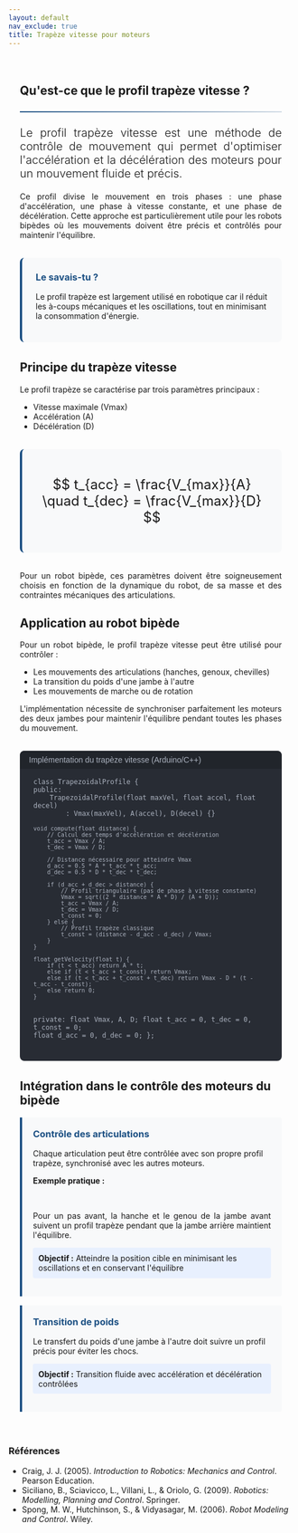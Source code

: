 ```yaml
---
layout: default
nav_exclude: true
title: Trapèze vitesse pour moteurs
---
```


<!-- KaTeX CDN -->
<link rel="stylesheet" href="https://cdn.jsdelivr.net/npm/katex@0.16.8/dist/katex.min.css">
<script defer src="https://cdn.jsdelivr.net/npm/katex@0.16.8/dist/katex.min.js"></script>
<script defer src="https://cdn.jsdelivr.net/npm/katex@0.16.8/dist/contrib/auto-render.min.js"
    onload="renderMathInElement(document.body);"></script>

<style>
:root {
    --primary-color: rgb(28, 80, 131);
    --secondary-color: rgb(28, 80, 131);
    --accent-color: rgb(28, 80, 131);
}

.trapeze-container {
    max-width: 1200px;
    margin: 0 auto;
    padding: 20px;
}

.math-equation {
    font-size: 1.5rem;
    text-align: center;
    margin: 2rem 0;
    padding: 1.5rem;
    background-color: #f8f9fa;
    border-radius: 8px;
    border-left: 4px solid var(--primary-color);
}

.diagram-container {
    background-color: white;
    padding: 2rem;
    border-radius: 10px;
    box-shadow: 0 5px 15px rgba(0,0,0,0.1);
    margin: 2rem 0;
    text-align: center;
}

.did-you-know {
    background-color: #f8f9fa;
    border-left: 4px solid var(--primary-color);
    border-radius: 8px;
    padding: 1.5rem;
    margin: 2rem 0;
}

.application-card {
    background: #f8f9fa;
    border-left: 4px solid rgb(28, 80, 131);
    padding: 1.2rem;
    border-radius: 0 4px 4px 0;
    margin-bottom: 1rem;
}

.application-card h3 {
    margin-top: 0;
    color: rgb(28, 80, 131);
}

.goal {
    background: #e8f0fe;
    padding: 0.6rem;
    border-radius: 4px;
    margin: 0.8rem 0;
}

.goal .label {
    font-weight: bold;
    color: var(white);
}

.note {
    font-size: 0.9em;
    color: #666;
    margin-top: 0.8rem;
}

.did-you-know h3 {
    color: var(--primary-color);
    margin-top: 0;
}

.justified-text {
    text-align: justify;
}

.code-container {
    background-color: #282c34;
    color: #abb2bf;
    border-radius: 8px;
    padding: 1.5rem;
    font-family: 'Consolas', 'Monaco', monospace;
    margin: 2rem 0;
    position: relative;
    overflow-x: auto;
}

.code-header {
    background-color: #21252b;
    padding: 0.5rem 1rem;
    border-radius: 8px 8px 0 0;
    margin: -1.5rem -1.5rem 1rem -1.5rem;
    display: flex;
    justify-content: space-between;
    align-items: center;
    color: #abb2bf;
    font-family: sans-serif;
}

.code-header button {
    background: none;
    border: none;
    color: inherit;
    cursor: pointer;
    font-size: 1rem;
}

.code-header button:hover {
    color: white;
}

pre {
    margin: 0;
    white-space: pre-wrap;
    word-wrap: break-word;
}

code {
    font-family: 'Consolas', 'Monaco', monospace;
}

.img-fluid {
    max-width: 100%;
    height: auto;
}

.text-muted {
    color: #6c757d;
}

.lead {
    font-size: 1.25rem;
    font-weight: 300;
}

hr {
    border: none;
    height: 2px;
    background: linear-gradient(90deg, var(--primary-color), rgba(28, 80, 131, 0.2));
    margin: 1.5rem 0;
}
</style>

<div class="trapeze-container">
    <!-- Introduction -->
    <section id="introduction">
        <h2>Qu'est-ce que le profil trapèze vitesse ?</h2>
        <hr>
        <p class="lead justified-text">
            Le profil trapèze vitesse est une méthode de contrôle de mouvement qui permet d'optimiser l'accélération et la décélération des moteurs pour un mouvement fluide et précis.
        </p>
        <p class="justified-text">
            Ce profil divise le mouvement en trois phases : une phase d'accélération, une phase à vitesse constante, et une phase de décélération. Cette approche est particulièrement utile pour les robots bipèdes où les mouvements doivent être précis et contrôlés pour maintenir l'équilibre.
        </p>
        <div class="did-you-know">
            <h3>Le savais-tu ?</h3>
            <p>
                Le profil trapèze est largement utilisé en robotique car il réduit les à-coups mécaniques et les oscillations, tout en minimisant la consommation d'énergie.
            </p>
        </div>
    </section>
    <!-- Principe Général -->
    <section id="principe">
        <h2>Principe du trapèze vitesse</h2>
        <p class="justified-text">
            Le profil trapèze se caractérise par trois paramètres principaux :
        </p>
        <ul>
            <li>Vitesse maximale (Vmax)</li>
            <li>Accélération (A)</li>
            <li>Décélération (D)</li>
        </ul>
        <div class="math-equation">
            <p>$$ t_{acc} = \frac{V_{max}}{A} \quad t_{dec} = \frac{V_{max}}{D} $$</p>
        </div>
        <p class="justified-text">
            Pour un robot bipède, ces paramètres doivent être soigneusement choisis en fonction de la dynamique du robot, de sa masse et des contraintes mécaniques des articulations.
        </p>
    </section>
    <!-- Application au projet -->
    <section id="application_projet">
        <h2>Application au robot bipède</h2>
        <p class="justified-text">
            Pour un robot bipède, le profil trapèze vitesse peut être utilisé pour contrôler :
        </p>
        <ul>
            <li>Les mouvements des articulations (hanches, genoux, chevilles)</li>
            <li>La transition du poids d'une jambe à l'autre</li>
            <li>Les mouvements de marche ou de rotation</li>
        </ul>
        <p class="justified-text">
            L'implémentation nécessite de synchroniser parfaitement les moteurs des deux jambes pour maintenir l'équilibre pendant toutes les phases du mouvement.
        </p>
    </section>
    <div class="code-container">
        <div class="code-header">
            <span>Implémentation du trapèze vitesse (Arduino/C++)</span>
        </div>
        <pre><code>class TrapezoidalProfile {
public:
    TrapezoidalProfile(float maxVel, float accel, float decel) 
        : Vmax(maxVel), A(accel), D(decel) {}
    
    void compute(float distance) {
        // Calcul des temps d'accélération et décélération
        t_acc = Vmax / A;
        t_dec = Vmax / D;
        
        // Distance nécessaire pour atteindre Vmax
        d_acc = 0.5 * A * t_acc * t_acc;
        d_dec = 0.5 * D * t_dec * t_dec;
        
        if (d_acc + d_dec > distance) {
            // Profil triangulaire (pas de phase à vitesse constante)
            Vmax = sqrt((2 * distance * A * D) / (A + D));
            t_acc = Vmax / A;
            t_dec = Vmax / D;
            t_const = 0;
        } else {
            // Profil trapèze classique
            t_const = (distance - d_acc - d_dec) / Vmax;
        }
    }
    
    float getVelocity(float t) {
        if (t < t_acc) return A * t;
        else if (t < t_acc + t_const) return Vmax;
        else if (t < t_acc + t_const + t_dec) return Vmax - D * (t - t_acc - t_const);
        else return 0;
    }

private:
    float Vmax, A, D;
    float t_acc = 0, t_dec = 0, t_const = 0;
    float d_acc = 0, d_dec = 0;
};</code></pre>
    </div>
    <h2>Intégration dans le contrôle des moteurs du bipède</h2>
    <div class="pid-application">
        <div class="application-card">
            <h3>Contrôle des articulations</h3>
            <p>Chaque articulation peut être contrôlée avec son propre profil trapèze, synchronisé avec les autres moteurs.</p>
            <p style="text-align: justify;"><strong>Exemple pratique :</strong></p>            
                <p style="text-align: justify;">Pour un pas avant, la hanche et le genou de la jambe avant suivent un profil trapèze pendant que la jambe arrière maintient l'équilibre.</p>
            <div class="goal">
                <span class="label">Objectif :</span> Atteindre la position cible en minimisant les oscillations et en conservant l'équilibre
            </div>
        </div>
        <div class="application-card">
            <h3>Transition de poids</h3>
            <p>Le transfert du poids d'une jambe à l'autre doit suivre un profil précis pour éviter les chocs.</p>
            <div class="goal">
                <span class="label">Objectif :</span> Transition fluide avec accélération et décélération contrôlées
            </div>
        </div>
    </div>
</div>

<h3>Références</h3>
<ul>
  <li>Craig, J. J. (2005). <cite>Introduction to Robotics: Mechanics and Control</cite>. Pearson Education.</li>
  <li>Siciliano, B., Sciavicco, L., Villani, L., & Oriolo, G. (2009). <cite>Robotics: Modelling, Planning and Control</cite>. Springer.</li>
  <li>Spong, M. W., Hutchinson, S., & Vidyasagar, M. (2006). <cite>Robot Modeling and Control</cite>. Wiley.</li>
</ul>